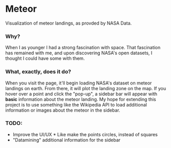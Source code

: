 # Meteor
Visualization of meteor landings, as provded by NASA Data. 

### Why?
When I as younger I had a strong fascination with space. That fascination has remained with me, and upon discovering NASA's open datasets, I thought I 
could have some with them.

### What, exactly, does it do?
When you visit the page, it'll begin loading NASA's dataset on meteor landings on earth. From there, it will plot the landing zone on the map. 
If you hover over a point and click the "pop-up", a sidebar bar will appear with **basic** information about the meteor landing. My hope for extending this 
project is to use something like the Wikipedia API to load additional information or images about the meteor in the sidebar.

### TODO:
* Improve the UI/UX
        * Like make the points circles, instead of squares
* "Datamining" additional information for the sidebar